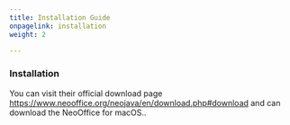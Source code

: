 ```yaml
---
title: Installation Guide
onpagelink: installation
weight: 2

---
```


### Installation

You can visit their official download page https://www.neooffice.org/neojava/en/download.php#download and can download the NeoOffice for macOS..